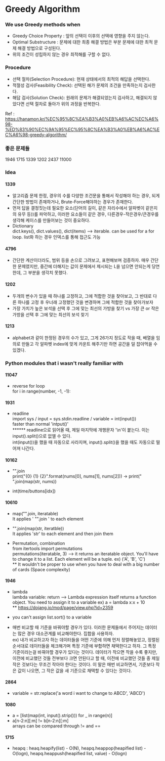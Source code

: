 # Greedy Algorithm
### We use Greedy methods when
- Greedy Choice Property : 앞의 선택이 이후의 선택에 영향을 주지 않는다.
- Optimal Substructure : 문제에 대한 최종 해결 방법은 부분 문제에 대한 최적 문제 해결 방법으로 구성된다.
- 위의 조건이 성립하지 않는 경우 최적해를 구할 수 없다.
### Procedure
- 선택 절차(Selection Procedure): 현재 상태에서의 최적의 해답을 선택한다.
- 적절성 검사(Feasibility Check): 선택된 해가 문제의 조건을 만족하는지 검사한다.
- 해답 검사(Solution Check): 원래의 문제가 해결되었는지 검사하고, 해결되지 않았다면 선택 절차로 돌아가 위의 과정을 반복한다.

Ref : https://hanamon.kr/%EC%95%8C%EA%B3%A0%EB%A6%AC%EC%A6%98-%ED%83%90%EC%9A%95%EC%95%8C%EA%B3%A0%EB%A6%AC%EC%A6%98-greedy-algorithm/

### 좋은 문제들
1946  1715  1339  1202  2437 11000

### Idea

#### 1339
- 알고리즘 문제 한정, 경우의 수를 다양한 조건문을 통해서 작성해야 하는 경우, 되게 간단한 방법이 존재하거나, Brute-Force해야하는 경우가 존재한다.
- 먼저 답을 결정짓는데 필요한 요소(단어의 길이, 같은 자리수에서 알파벳이 같은지의 유무 등))를 파악하고, 이러한 요소들이 같은 경우, 다른경우-작은경우/큰경우를 생각해 케이스를 만들어보는 것이 중요하다.  
- Dictionary  
dict.keys(), dict.values(), dict(items) --> iterable. can be used for a for loop. list화 하는 경우 인덱스를 통해 접근도 가능

#### 4796
- 간단한 계산이더라도, 범위 등을 손으로 그려보고, 표현해보며 검증하자. 매우 간단한 문제였지만, 중간에 더해지는 값이 문제에서 제시되는 L을 넘으면 안되는게 당연한데, 그 부분을 생각치 못했다.

#### 1202
- 두개의 변수가 있을 때 하나를 고정하고, 그에 적합한 것을 찾아보고, 그 반대로 다른 하나를 고정 후 우너래 고정했던 것을 변경하며 그에 적합한 것을 찾아가보자  
- 가장 가치가 높은 보석을 선택 후 그에 맞는 최선의 가방을 찾기 vs 가장 큰 or 작은 가방을 선택 후 그에 맞는 최선의 보석 찾기

#### 1213
- alphabet과 같이 한정된 경우의 수가 있고, 그게 26가지 정도로 작을 때, 배열을 임의로 만들고 각 알파벳 index에 맞게 카운트 해주기만 하면 공간을 덜 잡아먹을 수 있겠다.

### Python modules that i wasn't really familiar with

#### 11047
- reverse for loop  
for i in range(number, -1, -1):

#### 1931
- readline  
import sys / input = sys.stdin.readline / variable = int(input())  
faster than normal 'intput()'  
****** readline으로 읽어올 때, 제일 마지막에 개행문자 '\n'이 붙는다. 이는 input().split()으로 없앨 수 있다.  
int(input())을 했을 때 자동으로 사라지며, input().split()을 했을 때도 자동으로 떨어져 나간다.

#### 10162
- "".join  
print("{0} {1} {2}".format(nums[0], nums[1], nums[2])) -> print(" ".join(map(str, nums))  

- int(time/buttons[idx])

#### 10610
- map("".join, iteratable)  
It applies ' "".join ' to each element

- "".join(map(str, iteratble))  
It applies 'str' to each element and then join them

- Permutation, combination  
from itertools import permutations  
permutations(iteratable, 3) --> it returns an iteratable object. You'll have to change it to a list. Each element will be a tuple. ex) ('A', 'B', 'C')  
** It wouldn't be proper to use when you have to deal with a big number of cards (Space complexity)

#### 1946
- lambda  
lambda variable: return --> Lambda expression itself returns a function object. You need to assign it to a variable 
ex) a = lambda x:x + 10  
** https://dojang.io/mod/page/view.php?id=2359

- you can't assign list.sort() to a variable  

- 매번 비교할 때 기준을 바꿔야할 경우가 있다. 이러한 문제들에서 주어지는 데이터는 많은 경우 대소관계를 비교해야한다. 집합을 사용하자.  
ex) 내가 비교하고자 하는 데이터들을 어떤 기준에 의해 먼저 정렬해놓았고, 정렬된 순서대로 데이터들을 체크해가며 특정 기준에 부합하면 채택한다고 하자. 그 특정 기준이라는걸 바꿔야할 경우가 있다는 것이다. 데이터가 작으면 작을 수록 좋지만, 이전에 비교했던 것들 전부보다 크면 안된다고 할 때, 이전에 비교했던 것들 중 제일 작은 것보다는 무조건 작아야 한다는 것이다. 이 말은 매번 비교하면서, 기준보다 작은 값이 나오면, 그 작은 값을 새 기준으로 채택할 수 있다는 것이다.

#### 2864
- variable = str.replace('a word i want to change to ABCD', 'ABCD')

#### 1080
- a = [list(map(int, input().strip())) for _ in range(n)]  
- a[n-2:n][:m] != b[n-2:n][:m]  
arrays can be compared through != and ==

#### 1715
- heapq : heaq.heapify(list) - O(N), heapq.heappop(heapified list) - O(logn), heapq.heappush(heapified list, value) - O(logn)